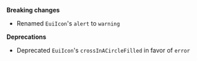 **Breaking changes**

- Renamed `EuiIcon`'s `alert` to `warning`

**Deprecations**

- Deprecated `EuiIcon`'s `crossInACircleFilled` in favor of `error`
